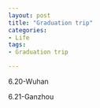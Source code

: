```yaml
---
layout: post
title: "Graduation trip"
categories:
- Life
tags:
- Graduation trip

---
```

6.20-Wuhan

6.21-Ganzhou

